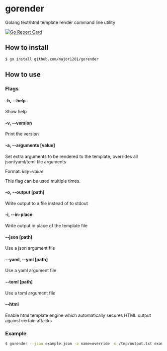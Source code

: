 # gorender
Golang text/html template render command line utility

[![Go Report Card](https://goreportcard.com/badge/github.com/major1201/gorender)](https://goreportcard.com/report/github.com/major1201/gorender)

## How to install

```sh
$ go install github.com/major1201/gorender
```

## How to use

### Flags

#### -h, --help

Show help

#### -v, --version

Print the version

#### -a, --arguments [value]

Set extra arguments to be rendered to the template, overrides all json/yaml/toml file arguments

Format: *key*=*value*

This flag can be used multiple times.

#### -o, --output [path]

Write output to a file instead of to stdout

#### -i, --in-place

Write output in place of the template file

#### --json [path]

Use a json argument file

#### --yaml, --yml [path]

Use a yaml argument file

#### --toml [path]

Use a toml argument file

#### --html

Enable html template engine which automatically secures HTML output against certain attacks

### Example

```sh
$ gorender --json example.json -a name=override -o /tmp/output.txt example.txt.tmpl
```
